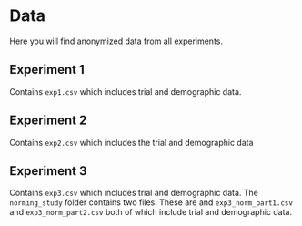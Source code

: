 # Data 

Here you will find anonymized data from all experiments.

## Experiment 1
 
Contains `exp1.csv` which includes trial and demographic data. 

## Experiment 2

 Contains `exp2.csv` which includes the trial and demographic data
 
 ## Experiment 3
 
 Contains `exp3.csv` which includes trial and demographic data. The `norming_study` folder contains two files. These are and `exp3_norm_part1.csv` and `exp3_norm_part2.csv` both of which include trial and demographic data.
 